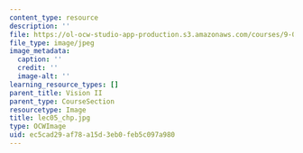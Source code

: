 ```yaml
---
content_type: resource
description: ''
file: https://ol-ocw-studio-app-production.s3.amazonaws.com/courses/9-00sc-introduction-to-psychology-fall-2011/ec5cad29af78a15d3eb0feb5c097a980_lec05_chp.jpg
file_type: image/jpeg
image_metadata:
  caption: ''
  credit: ''
  image-alt: ''
learning_resource_types: []
parent_title: Vision II
parent_type: CourseSection
resourcetype: Image
title: lec05_chp.jpg
type: OCWImage
uid: ec5cad29-af78-a15d-3eb0-feb5c097a980
---
```

